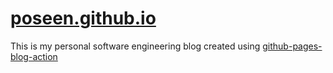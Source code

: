 # [poseen.github.io](poseen.github.io)
This is my personal software engineering blog created using [github-pages-blog-action](https://github.com/kamranahmedse/github-pages-blog-action) 